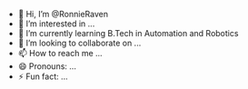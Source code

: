 - 👋 Hi, I’m @RonnieRaven
- 👀 I’m interested in ...
- 🌱 I’m currently learning B.Tech in Automation and Robotics
- 💞️ I’m looking to collaborate on ...
- 📫 How to reach me ...
- 😄 Pronouns: ...
- ⚡ Fun fact: ...

<!---
RonnieRaven/RonnieRaven is a ✨ special ✨ repository because its `README.md` (this file) appears on your GitHub profile.
You can click the Preview link to take a look at your changes.
--->
